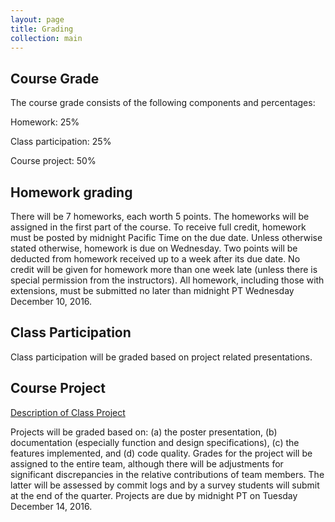 ```yaml
---
layout: page
title: Grading
collection: main
---
```


## Course Grade

The course grade consists of the following components and percentages:

Homework: 25%

Class participation: 25%

Course project: 50%

## Homework grading

There will be 7 homeworks, each worth 5 points.
The homeworks will be assigned in the first part of the course.
To receive full credit, homework must be posted by midnight Pacific Time on the due date.
Unless otherwise stated otherwise, homework is due on Wednesday.
Two points will be deducted from homework received up to a week after its due date.
No credit will be given for homework more than one week late (unless there is special permission
from the instructors).
All homework, including those with extensions, must be submitted no later than midnight PT Wednesday 
December 10, 2016.

## Class Participation

Class participation will be graded based on project related presentations.

## Course Project

[Description of Class Project](https://docs.google.com/document/d/14XfgSuko_hfYbNBq8agz31CxnmIJkw2Iz8yW0cs-mSY/edit?usp=sharing)

Projects will be graded based on:
(a) the poster presentation, (b) documentation
(especially function and design specifications), (c) the features implemented,
and (d) code quality.
Grades for the project will be assigned to the entire team, although
there will be adjustments
for significant discrepancies in
the relative contributions of team members.
The latter will be assessed by commit logs and by
a survey students will submit
at the end of the quarter.
Projects are due by midnight PT on Tuesday December 14, 2016.
